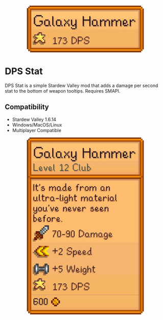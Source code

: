 <p align="center">
    <img src="media/small_preview.png"/>
</p>

# DPS Stat
DPS Stat is a simple Stardew Valley mod that adds a damage per second stat to the bottom of weapon tooltips. Requires SMAPI.

## Compatibility
* Stardew Valley 1.6.14
* Windows/MacOS/Linux
* Multiplayer Compatible

<p align="center">
    <img src="media/full_preview.png"/>
</p>

